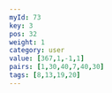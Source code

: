 ```yaml
---
myId: 73
key: 3
pos: 32
weight: 1
category: user
value: [367,1,-1,1]
pairs: [1,30,40,7,40,30]
tags: [8,13,19,20]
---
```

